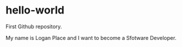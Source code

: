 # hello-world
First Github repository.

My name is Logan Place and I want to become a Sfotware Developer.
